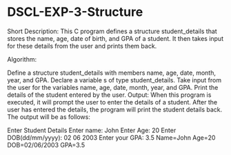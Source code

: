 # DSCL-EXP-3-Structure

Short Description:
This C program defines a structure student_details that stores the name, age, date of birth, and GPA of a student. It then takes input for these details from the user and prints them back.

Algorithm:

Define a structure student_details with members name, age, date, month, year, and GPA.
Declare a variable s of type student_details.
Take input from the user for the variables name, age, date, month, year, and GPA.
Print the details of the student entered by the user.
Output:
When this program is executed, it will prompt the user to enter the details of a student. After the user has entered the details, the program will print the student details back. The output will be as follows:


Enter Student Details
Enter name: John
Enter Age: 20
Enter DOB(dd/mm/yyyy): 02
06
2003
Enter your GPA: 3.5
Name=John
Age=20
DOB=02/06/2003
GPA=3.5
